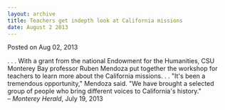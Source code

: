 ```yaml
---
layout: archive
title: Teachers get indepth look at California missions
date: August 2 2013
---
```





<span class="date">Posted on Aug 02, 2013    </span>
<p>. . . With a grant from the national Endowment for the
Humanities, CSU Monterey Bay professor Ruben Mendoza put together
the workshop for teachers to learn more about the California
missions. . . &quot;It&apos;s been a tremendous opportunity,&quot; Mendoza said.
&quot;We have brought a selected group of people who bring different
voices to California&apos;s history.&quot;<br>
&#x2013; <em>Monterey Herald</em>, July 19, 2013</br></p>





